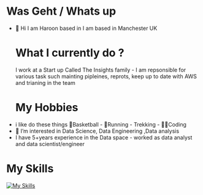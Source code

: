# Was Geht / Whats up
- 👋 Hi I am Haroon based in I am based in Manchester UK
  # What I currently do ?
  I work at a Start up Called The Insights family - I am repsonsible for various task such mainting pipleines, reprots, keep up to date with AWS and trianing in the team 
  # My Hobbies
-  i like  do these things 🏀Basketball - 👟Running - Trekking - 👨‍💻Coding
- 👀 I’m interested in Data Science, Data Engineering ,Data analysis
- I have 5+years experience in the Data space - worked as data analyst and data scientist/engineer
# My Skills
[![My Skills](https://skillicons.dev/icons?i=aws,gcp,azure,react,vue,flutter,docker,git,java,kafka,linux,dynamodb,mysql,py,r&perline=5)](https://skillicons.dev)


<!---
harooncloud4/harooncloud4 is a ✨ special ✨ repository because its `README.md` (this file) appears on your GitHub profile.
You can click the Preview link to take a look at your changes.
--->
